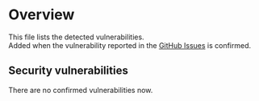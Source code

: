 # Overview

This file lists the detected vulnerabilities.  
Added when the vulnerability reported in the [GitHub Issues](https://github.com/peyang-Celeron/PeyangSuperbAntiCheat/issues) is confirmed.

## Security vulnerabilities

There are no confirmed vulnerabilities now.
